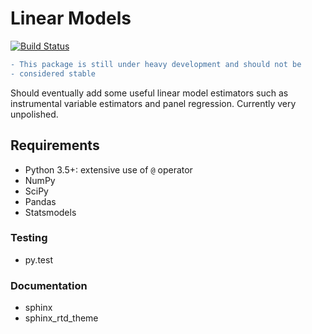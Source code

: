 # Linear Models

[![Build Status](https://travis-ci.org/bashtage/linearmodels.svg?branch=master)](https://travis-ci.org/bashtage/linearmodels)


```diff
- This package is still under heavy development and should not be
- considered stable
```

Should eventually add some useful linear model estimators such as instrumental variable estimators and panel regression. Currently
very unpolished.

## Requirements

* Python 3.5+: extensive use of `@` operator
* NumPy
* SciPy
* Pandas
* Statsmodels

### Testing

* py.test

### Documentation

* sphinx
* sphinx_rtd_theme
